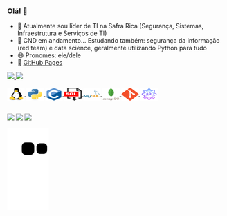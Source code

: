 ### Olá! 👋

- 🔭 Atualmente sou líder de TI na Safra Rica (Segurança, Sistemas, Infraestrutura e Serviços de TI)
- 🌱 CND em andamento... Estudando também: segurança da informação (red team) e data science, geralmente utilizando Python para tudo
- 😄 Pronomes: ele/dele
- 🤫 [GitHub Pages](https://kaio6fellipe.github.io/)

<div align="left">
  <a href="https://github.com/kaio6fellipe">
  <img height="180em" src="https://github-readme-stats.vercel.app/api?username=kaio6fellipe&show_icons=true&theme=dark&include_all_commits=true&count_private=true"/>
  <img height="180em" src="https://github-readme-stats.vercel.app/api/top-langs/?username=kaio6fellipe&layout=compact&langs_count=7&theme=dark"/>  
</div>
  
<div style="display: inline_block"><br>
  <img align="center" alt="Kaio-Linux" height="30" width="40" src="https://raw.githubusercontent.com/devicons/devicon/master/icons/linux/linux-original.svg">
  <img align="center" alt="Kaio-Python" height="30" width="40" src="https://raw.githubusercontent.com/devicons/devicon/master/icons/python/python-original.svg">
  <img align="center" alt="Kaio-C" height="30" width="40" src="https://raw.githubusercontent.com/devicons/devicon/master/icons/c/c-original.svg">
  <img align="center" alt="Kaio-SQL" height="30" width="40" src="https://raw.githubusercontent.com/kaio6fellipe/kaio6fellipe/main/sql.svg">
  <img align="center" alt="Kaio-MySQL" height="30" width="40" src="https://raw.githubusercontent.com/devicons/devicon/master/icons/mysql/mysql-original-wordmark.svg">
  <img align="center" alt="Kaio-MongoDB" height="30" width="40" src="https://raw.githubusercontent.com/devicons/devicon/master/icons/mongodb/mongodb-original-wordmark.svg">
  <img align="center" alt="Kaio-Git" height="30" width="40" src="https://raw.githubusercontent.com/devicons/devicon/master/icons/git/git-plain.svg">
  <img align="center" alt="Kaio-API" height="30" width="40" src="https://raw.githubusercontent.com/kaio6fellipe/kaio6fellipe/main/pngwing.com.svg">
</div>

## 

<div>
    <a href="https://instagram.com/kaio.fellipe.14" target="_blank"><img src="https://img.shields.io/badge/-Instagram-%23E4405F?style=for-the-badge&logo=instagram&logoColor=white" target="_blank"></a>
    <a href = "mailto:kaio6fellipe@gmail.com"><img src="https://img.shields.io/badge/-Gmail-%23333?style=for-the-badge&logo=gmail&logoColor=white" target="_blank"></a>
    <a href="https://www.linkedin.com/in/kaio-fellipe" target="_blank"><img src="https://img.shields.io/badge/-LinkedIn-%230077B5?style=for-the-badge&logo=linkedin&logoColor=white" target="_blank"></a> 
</div>
  
![Snake animation](https://raw.githubusercontent.com/kaio6fellipe/kaio6fellipe/output/github-contribution-grid-snake.svg)
